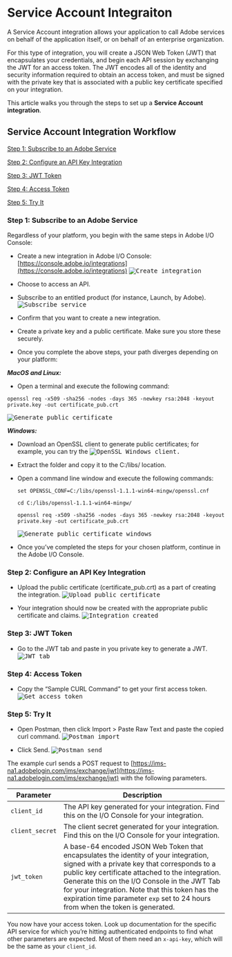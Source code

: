 # Service Account Integraiton

A Service Account integration allows your application to call Adobe services on behalf of the application itself, or on behalf of an enterprise organization.

For this type of integration, you will create a JSON Web Token (JWT) that encapsulates your credentials, and begin each API session by exchanging the JWT for an access token. The JWT encodes all of the identity and security information required to obtain an access token, and must be signed with the private key that is associated with a public key certificate specified on your integration.

This article walks you through the steps to set up a **Service Account integration**.

## Service Account Integration Workflow

[Step 1: Subscribe to an Adobe Service](#step-1-subscribe-to-an-adobe-service)

[Step 2: Configure an API Key Integration](#step-2-configure-an-api-key-integration)

[Step 3: JWT Token](#step-3-jwt-token)

[Step 4: Access Token](#step-4-access-token)

[Step 5: Try It](#step-5-try-it)

### Step 1: Subscribe to an Adobe Service

Regardless of your platform, you begin with the same steps in Adobe I/O Console:

- Create a new integration in Adobe I/O Console: [https://console.adobe.io/integrations](https://console.adobe.io/integrations)
    <kbd>![Create integration](../Images/auth_jwtqs_01.png "Create an integration")</kbd> 

- Choose to access an API.

- Subscribe to an entitled product (for instance, Launch, by Adobe).
    <kbd>![Subscribe service](../Images/auth_jwtqs_02.png "Subscribe to a product or service")</kbd>

- Confirm that you want to create a new integration.

- Create a private key and a public certificate. Make sure you store these securely.

- Once you complete the above steps, your path diverges depending on your platform: 

_**MacOS and Linux:**_

- Open a terminal and execute the following command:  

`openssl req -x509 -sha256 -nodes -days 365 -newkey rsa:2048 -keyout private.key -out certificate_pub.crt`

<kbd>![Generate public certificate](../Images/auth_jwtqs_00.png "Generate Public certificate")</kbd>

_**Windows:**_

- Download an OpenSSL client to generate public certificates; for example, you can try the <kbd><kbd>![OpenSSL Windows client](https://bintray.com/vszakats/generic/download_file?file_path=openssl-1.1.1-win64-mingw.zip).

- Extract the folder and copy it to the C:/libs/ location.

- Open a command line window and execute the following commands:

    `set OPENSSL_CONF=C:/libs/openssl-1.1.1-win64-mingw/openssl.cnf`

    `cd C:/libs/openssl-1.1.1-win64-mingw/`

    `openssl req -x509 -sha256 -nodes -days 365 -newkey rsa:2048 -keyout private.key -out certificate_pub.crt`

    <kbd>![Generate public certificate windows](../Images/auth_jwtqs_000.png "Generate Public certificate windows")</kbd>

- Once you&rsquo;ve completed the steps for your chosen platform, continue in the Adobe I/O Console.

### Step 2: Configure an API Key Integration

- Upload the public certificate (certificate_pub.crt) as a part of creating the integration.
    <kbd>![Upload public certificate](../Images/auth_jwtqs_03.png "Upload public certificate")</kbd>

- Your integration should now be created with the appropriate public certificate and claims.
    <kbd>![Integration created](../Images/auth_jwtqs_04.png "Integration created")</kbd>
### Step 3: JWT Token
- Go to the JWT tab and paste in you private key to generate a JWT.
    <kbd>![JWT tab](../Images/auth_jwtqs_05.png "JWT tab")</kbd>

### Step 4: Access Token

- Copy the &ldquo;Sample CURL Command&rdquo; to get your first access token. 
    <kbd>![Get access token](../Images/auth_jwtqs_06.png "Get access token")</kbd>

### Step 5: Try It

- Open Postman, then click Import &gt; Paste Raw Text and paste the copied curl command.
    <kbd>![Postman import](../Images/auth_jwtqs_07.png "Postman import")</kbd>

- Click Send.
    <kbd>![Postman send](../Images/auth_jwtqs_08.png "Postman send")</kbd>

The example curl sends a POST request to [https://ims-na1.adobelogin.com/ims/exchange/jwt](https://ims-na1.adobelogin.com/ims/exchange/jwt) with the following parameters.

| Parameter | Description|
|---|---|
| `client_id` | The API key generated for your integration. Find this on the I/O Console for your integration. |
| `client_secret` | The client secret generated for your integration. Find this on the I/O Console for your integration. |
| `jwt_token` | A base-64 encoded JSON Web Token that encapsulates the identity of your integration, signed with a private key that corresponds to a public key certificate attached to the integration. Generate this on the I/O Console in the JWT Tab for your integration. Note that this token has the expiration time parameter `exp` set to 24 hours from when the token is generated. | 

You now have your access token. Look up documentation for the specific API service for which you’re hitting authenticated endpoints to find what other parameters are expected. Most of them need an `x-api-key`, which will be the same as your `client_id`.
